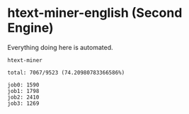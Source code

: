 # htext-miner-english (Second Engine)

Everything doing here is automated.

```
htext-miner

total: 7067/9523 (74.20980783366586%)

job0: 1590
job1: 1798
job2: 2410
job3: 1269
```